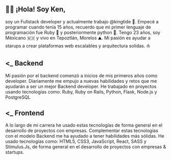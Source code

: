 ## ✌🏼 ¡Hola! Soy Ken,
soy un Fullstack developer y actualmente trabajo @kingtide 🌊. Empecé a programar cuando tenía 15 años, recuerdo que mi primer lenguaje de programación fue Ruby 💎 y posteriormente python 🐍. Tengo 23 años, soy Méxicano 🇲🇽 y vivo en Tepoztlán, Morelos ⛰. Mi pasión es ayudar a starups a crear plataformas web escalables y arquitectura solidas. ⛵️

## <_ Backend
Mi pasión por el backend comenzó a inicios de mis primeros años como developer. Diariamente me empujo a nuevas habilidades y retos que me ayudarán a ser un mejor Backend developer. He trabajado en proyectos usando tecnologías como: Ruby, Ruby on Rails, Python, Flask, Node.js y PostgreSQL


## <_ Frontend
A lo largo de mi carrera he usado estas tecnologías de forma general en el desarrollo de proyectos con empresas. Complementar estas tecnologías con el modelo Backend me ha ayudado a tener habilidades más sólidas. He usado tecnologías como: HTML5, CSS3, JavaScript, React, SASS y Stimulus.Js, de forma general en el desarrollo de proyectos con empresas & startups.
